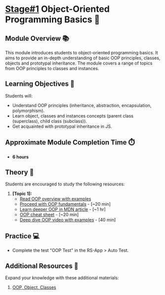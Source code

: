 # [Stage#1](../../../) Object-Oriented Programming Basics 🌟

## Module Overview 📚

This module introduces students to object-oriented programming basics. It aims to provide an in-depth understanding of basic OOP principles, classes, objects and prototypal inheritance. The module covers a range of topics from OOP principles to classes and instances.

## Learning Objectives 🎯

Students will:

- Understand OOP principles (inheritance, abstraction, encapsulation, polymorphism).
- Learn object, classes and instances concepts (parent class (superclass), child class (subclass)).
- Get acquainted with prototypal inheritance in JS.

## Approximate Module Completion Time ⏱️

- **6 hours**

## Theory 📖

Students are encouraged to study the following resources:

1. **[Topic 1]:**
   - [Read OOP overview with examples](./materials/oop-overview.md)
   - [Proceed with OOP fundamentals](https://www.freecodecamp.org/news/object-oriented-programming-javascript/) - [~20 min]
   - [Learn deeper OOP in MDN article](https://developer.mozilla.org/en-US/docs/Learn/JavaScript/Objects/Object-oriented_programming) - [~1 hr]
   - [OOP cheat sheet](Rhttps://www.techtarget.com/searchapparchitecture/definition/object-oriented-programming-OOP) - [~20 min]
   - [Deep dive OOP video with examples](https://www.youtube.com/watch?v=vDJpGenyHaA) - [40 min]

## Practice 💻

- Complete the test "OOP Test" in the RS-App > Auto Test.

## Additional Resources 📘

Expand your knowledge with these additional materials:

1. [OOP, Object, Classes](https://eloquentjavascript.net/06_object.html)